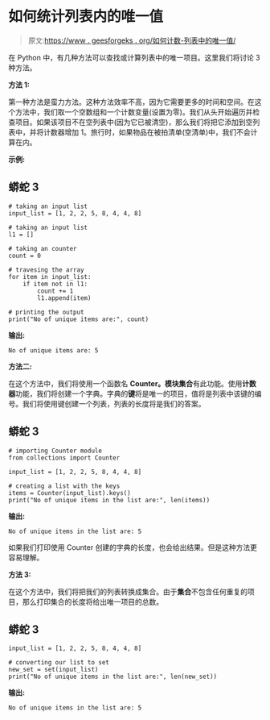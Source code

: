 # 如何统计列表内的唯一值

> 原文:[https://www . geesforgeks . org/如何计数-列表中的唯一值/](https://www.geeksforgeeks.org/how-to-count-unique-values-inside-a-list/)

在 Python 中，有几种方法可以查找或计算列表中的唯一项目。这里我们将讨论 3 种方法。

**方法 1:**

第一种方法是蛮力方法。这种方法效率不高，因为它需要更多的时间和空间。在这个方法中，我们取一个空数组和一个计数变量(设置为零)。我们从头开始遍历并检查项目。如果该项目不在空列表中(因为它已被清空)，那么我们将把它添加到空列表中，并将计数器增加 1。旅行时，如果物品在被拍清单(空清单)中，我们不会计算在内。

**示例:**

## 蟒蛇 3

```
# taking an input list
input_list = [1, 2, 2, 5, 8, 4, 4, 8]

# taking an input list
l1 = []

# taking an counter
count = 0

# travesing the array
for item in input_list:
    if item not in l1:
        count += 1
        l1.append(item)

# printing the output
print("No of unique items are:", count)
```

**输出:**

```
No of unique items are: 5

```

**方法二:**

在这个方法中，我们将使用一个函数名 **Counter。**模块**集合**有此功能。使用**计数器**功能，我们将创建一个字典。字典的**键**将是唯一的项目，值将是列表中该键的编号。我们将使用键创建一个列表，列表的长度将是我们的答案。

## 蟒蛇 3

```
# importing Counter module
from collections import Counter

input_list = [1, 2, 2, 5, 8, 4, 4, 8]

# creating a list with the keys
items = Counter(input_list).keys()
print("No of unique items in the list are:", len(items))
```

**输出:**

```
No of unique items in the list are: 5

```

如果我们打印使用 Counter 创建的字典的长度，也会给出结果。但是这种方法更容易理解。

**方法 3:**

在这个方法中，我们将把我们的列表转换成集合。由于**集合**不包含任何重复的项目，那么打印集合的长度将给出唯一项目的总数。

## 蟒蛇 3

```
input_list = [1, 2, 2, 5, 8, 4, 4, 8]

# converting our list to set
new_set = set(input_list)
print("No of unique items in the list are:", len(new_set))
```

**输出:**

```
No of unique items in the list are: 5

```